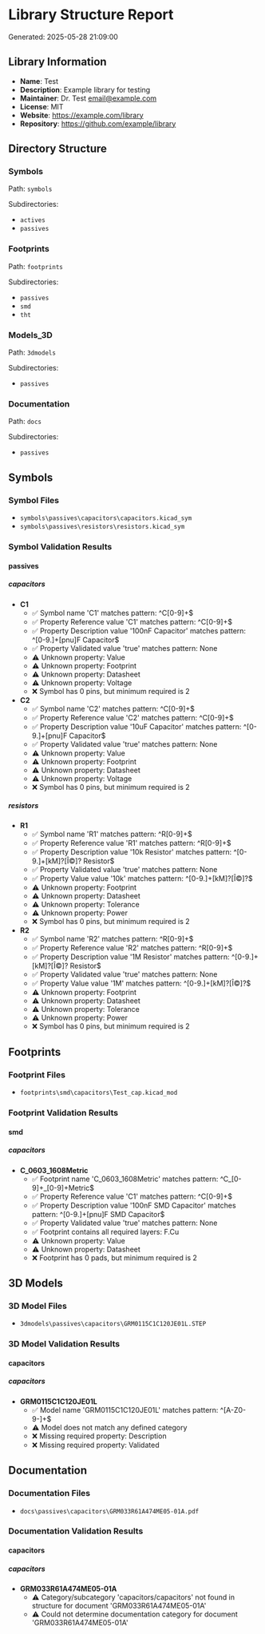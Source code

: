 # Library Structure Report

Generated: 2025-05-28 21:09:00

## Library Information
- **Name**: Test
- **Description**: Example library for testing
- **Maintainer**: Dr. Test <email@example.com>
- **License**: MIT
- **Website**: https://example.com/library
- **Repository**: https://github.com/example/library


## Directory Structure
### Symbols
Path: `symbols`

Subdirectories:
- `actives`
- `passives`

### Footprints
Path: `footprints`

Subdirectories:
- `passives`
- `smd`
- `tht`

### Models_3D
Path: `3dmodels`

Subdirectories:
- `passives`

### Documentation
Path: `docs`

Subdirectories:
- `passives`


## Symbols
### Symbol Files
-  `symbols\passives\capacitors\capacitors.kicad_sym`
-  `symbols\passives\resistors\resistors.kicad_sym`

### Symbol Validation Results

#### passives

##### capacitors
- **C1**
    - ✅ Symbol name 'C1' matches pattern: ^C[0-9]+$
    - ✅ Property Reference value 'C1' matches pattern: ^C[0-9]+$
    - ✅ Property Description value '100nF Capacitor' matches pattern: ^[0-9.]+[pnu]F Capacitor$
    - ✅ Property Validated value 'true' matches pattern: None
    - ⚠️ Unknown property: Value
    - ⚠️ Unknown property: Footprint
    - ⚠️ Unknown property: Datasheet
    - ⚠️ Unknown property: Voltage
    - ❌ Symbol has 0 pins, but minimum required is 2
- **C2**
    - ✅ Symbol name 'C2' matches pattern: ^C[0-9]+$
    - ✅ Property Reference value 'C2' matches pattern: ^C[0-9]+$
    - ✅ Property Description value '10uF Capacitor' matches pattern: ^[0-9.]+[pnu]F Capacitor$
    - ✅ Property Validated value 'true' matches pattern: None
    - ⚠️ Unknown property: Value
    - ⚠️ Unknown property: Footprint
    - ⚠️ Unknown property: Datasheet
    - ⚠️ Unknown property: Voltage
    - ❌ Symbol has 0 pins, but minimum required is 2

##### resistors
- **R1**
    - ✅ Symbol name 'R1' matches pattern: ^R[0-9]+$
    - ✅ Property Reference value 'R1' matches pattern: ^R[0-9]+$
    - ✅ Property Description value '10k Resistor' matches pattern: ^[0-9.]+[kM]?[Î©]? Resistor$
    - ✅ Property Validated value 'true' matches pattern: None
    - ✅ Property Value value '10k' matches pattern: ^[0-9.]+[kM]?[Î©]?$
    - ⚠️ Unknown property: Footprint
    - ⚠️ Unknown property: Datasheet
    - ⚠️ Unknown property: Tolerance
    - ⚠️ Unknown property: Power
    - ❌ Symbol has 0 pins, but minimum required is 2
- **R2**
    - ✅ Symbol name 'R2' matches pattern: ^R[0-9]+$
    - ✅ Property Reference value 'R2' matches pattern: ^R[0-9]+$
    - ✅ Property Description value '1M Resistor' matches pattern: ^[0-9.]+[kM]?[Î©]? Resistor$
    - ✅ Property Validated value 'true' matches pattern: None
    - ✅ Property Value value '1M' matches pattern: ^[0-9.]+[kM]?[Î©]?$
    - ⚠️ Unknown property: Footprint
    - ⚠️ Unknown property: Datasheet
    - ⚠️ Unknown property: Tolerance
    - ⚠️ Unknown property: Power
    - ❌ Symbol has 0 pins, but minimum required is 2


## Footprints
### Footprint Files
-  `footprints\smd\capacitors\Test_cap.kicad_mod`

### Footprint Validation Results

#### smd

##### capacitors
- **C_0603_1608Metric**
    - ✅ Footprint name 'C_0603_1608Metric' matches pattern: ^C_[0-9]+_[0-9]+Metric$
    - ✅ Property Reference value 'C1' matches pattern: ^C[0-9]+$
    - ✅ Property Description value '100nF SMD Capacitor' matches pattern: ^[0-9.]+[pnu]F SMD Capacitor$
    - ✅ Property Validated value 'true' matches pattern: None
    - ✅ Footprint contains all required layers: F.Cu
    - ⚠️ Unknown property: Value
    - ⚠️ Unknown property: Datasheet
    - ❌ Footprint has 0 pads, but minimum required is 2


## 3D Models
### 3D Model Files
-  `3dmodels\passives\capacitors\GRM0115C1C120JE01L.STEP`

### 3D Model Validation Results

#### capacitors

##### capacitors
- **GRM0115C1C120JE01L**
    - ✅ Model name 'GRM0115C1C120JE01L' matches pattern: ^[A-Z0-9-]+$
    - ⚠️ Model does not match any defined category
    - ❌ Missing required property: Description
    - ❌ Missing required property: Validated


## Documentation
### Documentation Files
-  `docs\passives\capacitors\GRM033R61A474ME05-01A.pdf`

### Documentation Validation Results

#### capacitors

##### capacitors
- **GRM033R61A474ME05-01A**
    - ⚠️ Category/subcategory 'capacitors/capacitors' not found in structure for document 'GRM033R61A474ME05-01A'
    - ⚠️ Could not determine documentation category for document 'GRM033R61A474ME05-01A'
